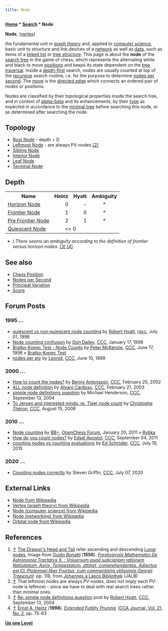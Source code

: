```yaml
---
title: Node
---
```

**[Home](Home "Home") \* [Search](Search "Search") \* Node**

**Node**, ([vertex](https://en.wikipedia.org/wiki/Vertex_%28graph_theory%29))  

the fundamental unit in [graph theory](https://en.wikipedia.org/wiki/Graph_theory) and, applied to [computer science](https://en.wikipedia.org/wiki/Computer_science), basic unit to structure and link devices of a [network](https://en.wikipedia.org/wiki/Computer_network) as well as [data](Data "Data"), such as items of a [linked list](Linked_List "Linked List") or [tree structure](https://en.wikipedia.org/wiki/Tree_%28data_structure%29). This page is about the **node** of the [search tree](Search_Tree "Search Tree") in the game of chess, which represents the alternating white and black to move [positions](Chess_Position "Chess Position") and keeps its state dependent on the [tree traversal](https://en.wikipedia.org/wiki/Tree_traversal). Inside a [depth-first](Depth-First "Depth-First") search, nodes are usually counted at top of the [recursive](Recursion "Recursion") search routine, i.e. for the purpose to determine [nodes per second](Nodes_per_Second "Nodes per Second"). The [move](Moves "Moves") is the [directed edge](https://en.wikipedia.org/wiki/Directed_graph) which connects an ordered pair of nodes or positions.


Nodes are classified by their topological properties inside the search tree, and in context of [alpha-beta](Alpha-Beta "Alpha-Beta") and its enhancements, by their [type](Node_Types "Node Types") as expected in accordance to the [minimal tree](Search_Tree#MinimalGameTree "Search Tree") before searching this node, or as determined after searching the node. 



## Topology


* [Root Node](Root "Root") - depth = D
* [Leftmost Node](Leftmost_Node "Leftmost Node") - are always PV-nodes <a id="cite-note-2" href="#cite-ref-2">[2]</a>
* [Sibling Node](Sibling_Node "Sibling Node")
* [Interior Node](Interior_Node "Interior Node")
* [Leaf Node](Leaf_Node "Leaf Node")
* [Terminal Node](Terminal_Node "Terminal Node")


## Depth
<table class="wikitable">

<tbody><tr>
<th> Name
</th>
<th> Heinz
</th>
<th> Hyatt
</th>
<th> Ambiguity
</th></tr>
<tr>
<td>  <a href="/Horizon_Node" title="Horizon Node">Horizon Node</a>
</td>
<td style="text-align:right;"> 0
</td>
<td style="text-align:right;"> -
</td>
<td style="text-align:center;"> *
</td></tr>
<tr>
<td>  <a href="/Frontier_Nodes" title="Frontier Nodes">Frontier Node</a>
</td>
<td style="text-align:right;"> 1
</td>
<td style="text-align:right;"> 0
</td>
<td style="text-align:center;"> *
</td></tr>
<tr>
<td>  <a href="/Pre_Frontier_Node" title="Pre Frontier Node">Pre Frontier Node</a>
</td>
<td style="text-align:right;"> 2
</td>
<td style="text-align:right;"> 1
</td>
<td style="text-align:center;"> *
</td></tr>
<tr>
<td>  <a href="/Quiescent_Node" title="Quiescent Node">Quiescent Node</a>
</td>
<td style="text-align:center;" colspan="2"> &lt;= 0
</td>
<td>
</td></tr></tbody></table>


* ) *There seems an ambiguity according to the definition of frontier versus horizon nodes.* <a id="cite-note-3" href="#cite-ref-3">[3]</a> <a id="cite-note-4" href="#cite-ref-4">[4]</a> .


## See also


* [Chess Position](Chess_Position "Chess Position")
* [Nodes per Second](Nodes_per_Second "Nodes per Second")
* [Principal Variation](Principal_Variation "Principal Variation")
* [Score](Score "Score")


## Forum Posts


### 1995 ...


* [quiescent vs non-quiescent node counting](http://groups.google.com/group/rec.games.chess.computer/browse_frm/thread/926eaf0869b6f176#) by [Robert Hyatt](Robert_Hyatt "Robert Hyatt"), [rgcc](Computer_Chess_Forums "Computer Chess Forums"), July 01, 1996
* [Node counting confusion](https://www.stmintz.com/ccc/index.php?id=14239) by [Don Dailey](Don_Dailey "Don Dailey"), [CCC](CCC "CCC"), January 17, 1998
* [Bratko-Kopec Test - Node Counts](https://www.stmintz.com/ccc/index.php?id=20796) by [Peter McKenzie](Peter_McKenzie "Peter McKenzie"), [CCC](CCC "CCC"), June 17, 1998 » [Bratko-Kopec Test](Bratko-Kopec_Test "Bratko-Kopec Test")
* [nodes per ply](https://www.stmintz.com/ccc/index.php?id=55179) by [Leonid](Leonid_Liberman "Leonid Liberman"), [CCC](CCC "CCC"), June 10, 1999


### 2000 ...


* [How to count the nodes?](https://www.stmintz.com/ccc/index.php?id=215421) by [Benny Antonsson](Benny_Antonsson "Benny Antonsson"), [CCC](CCC "CCC"), February 25, 2002
* [ALL node definition](https://www.stmintz.com/ccc/index.php?id=285939)  by [Alvaro Cardoso](Alvaro_Cardoso "Alvaro Cardoso"), [CCC](CCC "CCC"), February 21, 2003
* [simple node definitions question](https://www.stmintz.com/ccc/index.php?id=387460) by Michael Henderson, [CCC](CCC "CCC"), September 13, 2004
* [To Jeroen and interested minds, re. Tiger node count](http://www.talkchess.com/forum/viewtopic.php?t=23037) by [Christophe Théron](Christophe_Th%C3%A9ron "Christophe Théron"), [CCC](CCC "CCC"), August 15, 2008


### 2010 ...


* [Node counting](http://www.open-chess.org/viewtopic.php?f=5&t=1004) by [BB+](Mark_Watkins "Mark Watkins"), [OpenChess Forum](Computer_Chess_Forums "Computer Chess Forums"), January 20, 2011 » [Rybka](Rybka "Rybka")
* [How do you count nodes?](http://www.talkchess.com/forum/viewtopic.php?t=40269) by [Edsel Apostol](Edsel_Apostol "Edsel Apostol"), [CCC](CCC "CCC"), September 04, 2011
* [counting nodes vs counting evaluations](http://www.talkchess.com/forum/viewtopic.php?t=57033) by [Ed Schröder](Ed_Schroder "Ed Schroder"), [CCC](CCC "CCC"), July 19, 2015


### 2020 ...


* [Counting nodes correctly](http://www.talkchess.com/forum3/viewtopic.php?f=7&t=74399) by Steven Griffin, [CCC](CCC "CCC"), July 07, 2020


## External Links


* [Node from Wikipedia](https://en.wikipedia.org/wiki/Node)
* [Vertex (graph theory) from Wikipedia](https://en.wikipedia.org/wiki/Vertex_%28graph_theory%29)
* [Node (computer science) from Wikipedia](https://en.wikipedia.org/wiki/Node_%28computer_science%29)
* [Node (networking) from Wikipedia](https://en.wikipedia.org/wiki/Node_%28networking%29)
* [Orbital node from Wikipedia](https://en.wikipedia.org/wiki/Orbital_node)


## References


1. <a id="cite-ref-1" href="#cite-note-1">↑</a> [The Dragon's Head and Tail](https://commons.wikimedia.org/wiki/File:Bonatti-caput_et_cauda_draconis.PNG) refer ascending and descending [Lunar nodes](https://en.wikipedia.org/wiki/Lunar_node), Image from [Guido Bonatti](https://en.wikipedia.org/wiki/Guido_Bonatti) (**1550**). *[Foroliviensis Mathematici De Astronomia Tractatvs X. : Vniuersum quod iudiciariam rationem Natiuitatum, Aeris, Tempestatum, attinet, comprehendentes. Adiectus est Cl. Ptolemaei liber Fructus, cum commentarijs vtilissimis Georgij Trapezunt](http://hardenberg.jalb.de/display_page.php?elementId=5363)*. pp. 119, from [Johannes a Lasco Bibliothek](https://de.wikipedia.org/wiki/Johannes_a_Lasco_Bibliothek) (JALB)
2. <a id="cite-ref-2" href="#cite-note-2">↑</a> That leftmost nodes are always PV-nodes, does not imply each PV-node is leftmost - since we have to deal with real search trees rather than minimal ones.
3. <a id="cite-ref-3" href="#cite-note-3">↑</a> [Re: simple node definitions question](https://www.stmintz.com/ccc/index.php?id=387518) post by [Robert Hyatt](Robert_Hyatt "Robert Hyatt"), [CCC](CCC "CCC"), September 13, 2004
4. <a id="cite-ref-4" href="#cite-note-4">↑</a> [Ernst A. Heinz](Ernst_A._Heinz "Ernst A. Heinz") (**1998**). *[Extended Futility Pruning](http://people.csail.mit.edu/heinz/dt/node18.html).* [ICCA Journal, Vol. 21, No. 2](ICGA_Journal#21_2 "ICGA Journal"), pp. 75-83

**[Up one Level](Search "Search")**







 
